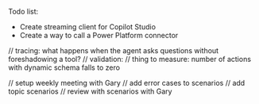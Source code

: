 Todo list:
- Create streaming client for Copilot Studio
- Create a way to call a Power Platform connector


// tracing: what happens when the agent asks questions without foreshadowing a tool?
// validation: 
// thing to measure: number of actions with dynamic schema falls to zero

// setup weekly meeting with Gary
// add error cases to scenarios
// add topic scenarios
// review with scenarios with Gary